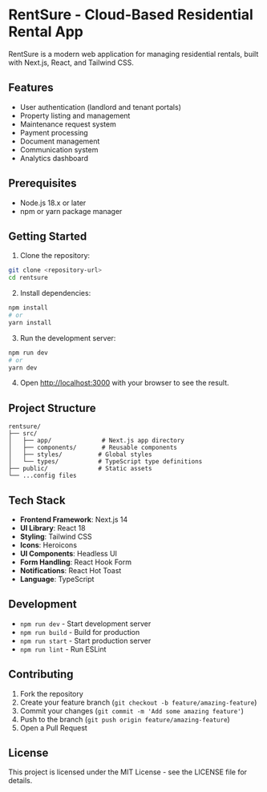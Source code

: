 # RentSure - Cloud-Based Residential Rental App

RentSure is a modern web application for managing residential rentals, built with Next.js, React, and Tailwind CSS.

## Features

- User authentication (landlord and tenant portals)
- Property listing and management
- Maintenance request system
- Payment processing
- Document management
- Communication system
- Analytics dashboard

## Prerequisites

- Node.js 18.x or later
- npm or yarn package manager

## Getting Started

1. Clone the repository:
```bash
git clone <repository-url>
cd rentsure
```

2. Install dependencies:
```bash
npm install
# or
yarn install
```

3. Run the development server:
```bash
npm run dev
# or
yarn dev
```

4. Open [http://localhost:3000](http://localhost:3000) with your browser to see the result.

## Project Structure

```
rentsure/
├── src/
│   ├── app/              # Next.js app directory
│   ├── components/       # Reusable components
│   ├── styles/          # Global styles
│   └── types/           # TypeScript type definitions
├── public/              # Static assets
└── ...config files
```

## Tech Stack

- **Frontend Framework**: Next.js 14
- **UI Library**: React 18
- **Styling**: Tailwind CSS
- **Icons**: Heroicons
- **UI Components**: Headless UI
- **Form Handling**: React Hook Form
- **Notifications**: React Hot Toast
- **Language**: TypeScript

## Development

- `npm run dev` - Start development server
- `npm run build` - Build for production
- `npm run start` - Start production server
- `npm run lint` - Run ESLint

## Contributing

1. Fork the repository
2. Create your feature branch (`git checkout -b feature/amazing-feature`)
3. Commit your changes (`git commit -m 'Add some amazing feature'`)
4. Push to the branch (`git push origin feature/amazing-feature`)
5. Open a Pull Request

## License

This project is licensed under the MIT License - see the LICENSE file for details. 